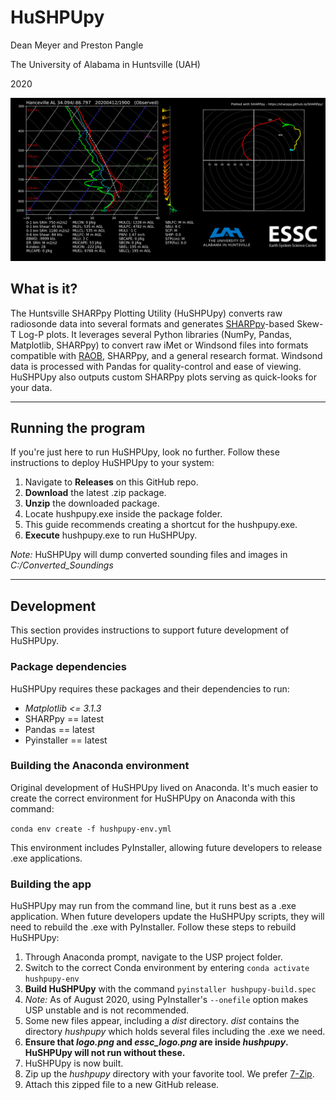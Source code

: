 # HuSHPUpy

Dean Meyer and Preston Pangle

The University of Alabama in Huntsville (UAH)

2020

![example](example.png)

## What is it?

The Huntsville SHARPpy Plotting Utility (HuSHPUpy) converts raw radiosonde data into several formats and generates [SHARPpy](https://sharppy.github.io/SHARPpy/)-based Skew-T Log-P plots. It leverages several Python libraries (NumPy, Pandas, Matplotlib, SHARPpy) to convert raw iMet or Windsond files into formats compatible with [RAOB](https://www.raob.com/), SHARPpy, and a general research format. Windsond data is processed with Pandas for quality-control and ease of viewing. HuSHPUpy also outputs custom SHARPpy plots serving as quick-looks for your data.

---

## Running the program

If you're just here to run HuSHPUpy, look no further. Follow these instructions to deploy HuSHPUpy to your system:

1. Navigate to **Releases** on this GitHub repo.
1. **Download** the latest .zip package.
1. **Unzip** the downloaded package.
1. Locate hushpupy.exe inside the package folder.
1. This guide recommends creating a shortcut for the hushpupy.exe.
1. **Execute** hushpupy.exe to run HuSHPUpy.

*Note:* HuSHPUpy will dump converted sounding files and images in *C:/Converted_Soundings*

---

## Development

This section provides instructions to support future development of HuSHPUpy.

### Package dependencies

HuSHPUpy requires these packages and their dependencies to run:

* *Matplotlib <= 3.1.3*
* SHARPpy == latest
* Pandas == latest
* Pyinstaller == latest

### Building the Anaconda environment

Original development of HuSHPUpy lived on Anaconda. It's much easier to create the correct environment for HuSHPUpy on Anaconda with this command:

`conda env create -f hushpupy-env.yml`

This environment includes PyInstaller, allowing future developers to release .exe applications.

### Building the app

HuSHPUpy may run from the command line, but it runs best as a .exe application. When future developers update the HuSHPUpy scripts, they will need to rebuild the .exe with PyInstaller. Follow these steps to rebuild HuSHPUpy:

1. Through Anaconda prompt, navigate to the USP project folder.
1. Switch to the correct Conda environment by entering `conda activate hushpupy-env`
1. **Build HuSHPUpy** with the command `pyinstaller hushpupy-build.spec`
1. *Note:* As of August 2020, using PyInstaller's `--onefile` option makes USP unstable and is not recommended.
1. Some new files appear, including a *dist* directory. *dist* contains the directory *hushpupy* which holds several files including the .exe we need.
1. **Ensure that *logo.png* and *essc_logo.png* are inside *hushpupy*. HuSHPUpy will not run without these.**
1. HuSHPUpy is now built.
1. Zip up the *hushpupy* directory with your favorite tool. We prefer [7-Zip](https://www.7-zip.org/).
1. Attach this zipped file to a new GitHub release.
